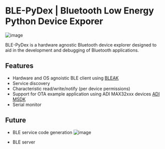 # BLE-PyDex | Bluetooth Low Energy Python Device Exporer
![image](https://user-images.githubusercontent.com/62710807/184521555-0bd74419-3de0-487d-9310-a805e85a92a2.png)

BLE-PyDex is a hardware agnostic Bluetooth device explorer designed to aid in the development and debugging of Bluetooth applications.

## Features
- Hardware and OS agnoistic BLE client using [BLEAK](https://github.com/hbldh/bleak)
- Service discovery
- Characteristic read/write/notify (per device permissions)
- Support for OTA example application using ADI MAX32xxx devices [ADI MSDK]( https://github.com/Analog-Devices-MSDK/msdk)
- Serial monitor
## Future
- BLE service code generation
![image](https://user-images.githubusercontent.com/62710807/210289083-ffe5d09c-d1c2-48d9-b5c5-9f61bbac741e.png)

- BLE server
